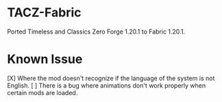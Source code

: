 # TACZ-Fabric
Ported Timeless and Classics Zero Forge 1.20.1 to Fabric 1.20.1.

# Known Issue
[X] Where the mod doesn't recognize if the language of the system is not English.
[ ] There is a bug where animations don't work properly when certain mods are loaded.
